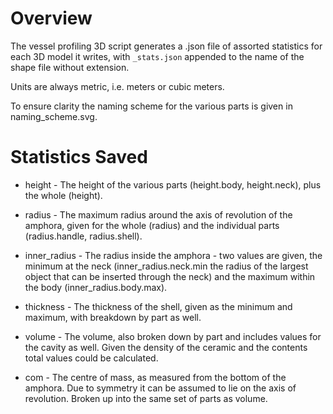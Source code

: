 Overview
========

The vessel profiling 3D script generates a .json file of assorted statistics for each 3D model it writes, with `_stats.json` appended to the name of the shape file without extension.

Units are always metric, i.e. meters or cubic meters.

To ensure clarity the naming scheme for the various parts is given in naming_scheme.svg.



Statistics Saved
================

 * height - The height of the various parts (height.body, height.neck), plus the whole (height).

 * radius - The maximum radius around the axis of revolution of the amphora, given for the whole (radius) and the individual parts (radius.handle, radius.shell).

 * inner_radius - The radius inside the amphora - two values are given, the minimum at the neck (inner_radius.neck.min the radius of the largest object that can be inserted through the neck) and the maximum within the body (inner_radius.body.max).

 * thickness - The thickness of the shell, given as the minimum and maximum, with breakdown by part as well.

 * volume - The volume, also broken down by part and includes values for the cavity as well. Given the density of the ceramic and the contents total values could be calculated.

 * com - The centre of mass, as measured from the bottom of the amphora. Due to symmetry it can be assumed to lie on the axis of revolution. Broken up into the same set of parts as volume.

